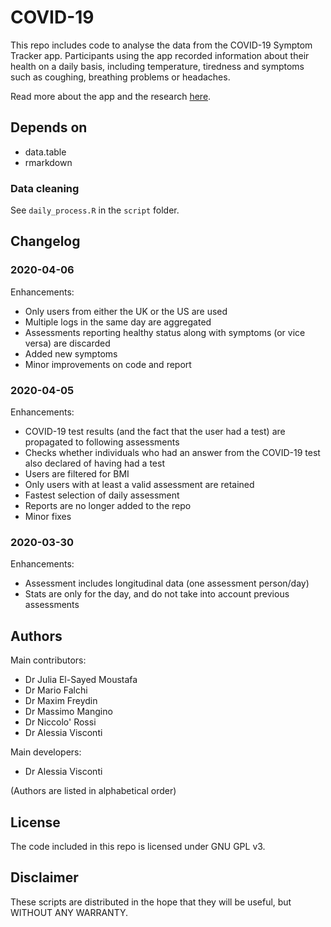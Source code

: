 # COVID-19


This repo includes code to analyse the data from the COVID-19 Symptom Tracker app. 
Participants using the app recorded information about their health on a daily basis, including temperature, tiredness and symptoms such as coughing, breathing problems or headaches.

Read more about the app and the research [here](https://twinsuk.ac.uk/our-research/covid-19/).

## Depends on

* data.table
* rmarkdown


### Data cleaning

See `daily_process.R` in the `script` folder.


## Changelog

### 2020-04-06

Enhancements:
* Only users from either the UK or the US are used
* Multiple logs in the same day are aggregated
* Assessments reporting healthy status along with symptoms (or vice versa) are discarded
* Added new symptoms
* Minor improvements on code and report

### 2020-04-05

Enhancements:
* COVID-19 test results (and the fact that the user had a test) are propagated to following assessments
* Checks whether individuals who had an answer from the COVID-19 test also declared of having had a test
* Users are filtered for BMI
* Only users with at least a valid assessment are retained 
* Fastest selection of daily assessment
* Reports are no longer added to the repo
* Minor fixes

### 2020-03-30

Enhancements:
* Assessment includes longitudinal data (one assessment person/day)
* Stats are only for the day, and do not take into account previous assessments

## Authors

Main contributors:

* Dr Julia El-Sayed Moustafa
* Dr Mario Falchi
* Dr Maxim Freydin
* Dr Massimo Mangino
* Dr Niccolo' Rossi
* Dr Alessia Visconti

Main developers:

* Dr Alessia Visconti

(Authors are listed in alphabetical order)

## License

The code included in this repo is licensed under GNU GPL v3.

## Disclaimer

These scripts are distributed in the hope that they will be useful, but WITHOUT ANY WARRANTY. 
